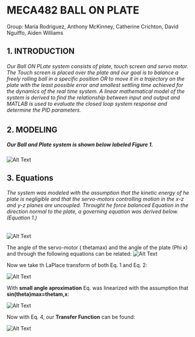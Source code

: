 # MECA482 BALL ON PLATE
Group: Maria Rodriguez, Anthony McKinney, Catherine Crichton, David Nguiffo, Aiden Williams


## 1. INTRODUCTION
###### Our Ball ON PLate system consists of plate, touch screen and servo motor. The Touch screen is placed over the plate and our goal is to balance a freely rolling ball in a specific position OR to move it in a trajectory on the plate with the least possible error and smallest settling time achieved for the dynamics of the real time system.  A linear mathematical model of the system is derived to find the relationship between input and output and MATLAB is used to evaluate the closed loop system response and determine the PID parameters. 
## 2. MODELING
##### Our Ball and Plate system is shown below labeled Figure 1.
![Alt Text](https://user-images.githubusercontent.com/75716205/102707421-9daad400-424f-11eb-8677-3b076ca3c2f3.png)
##  3. Equations
###### The system was modeled with the assumption that the kinetic energy of he plate is negligible and that the servo-motors controlling motion in the x-z and y-z planes are uncoupled. Throught he force balanced Equation in the direction normal to the plate, a governing equation was derived below. (Equation 1.)
![Alt Text](https://user-images.githubusercontent.com/75716205/102708141-9090e380-4255-11eb-8bba-21f7c3c5faf1.png)

The angle of the servo-motor ( thetamax) and the angle of the plate (Phi x) and through the following equations can be related: 
![Alt Text](https://user-images.githubusercontent.com/75716205/102708206-1ca30b00-4256-11eb-8ff4-88eaf7a5370f.png)


Now we take th LaPlace transform of both Eq. 1 and Eq. 2:

![Alt Text](https://user-images.githubusercontent.com/75716205/102708241-65f35a80-4256-11eb-8e8b-797b9aeff15e.png)






With **small angle aproximation** Eq.  was linearized with the assumption that **sin(theta)max=thetam,x**:


![Alt Text](https://user-images.githubusercontent.com/75716205/102708241-65f35a80-4256-11eb-8e8b-797b9aeff15e.png)



Now with Eq. 4, our **Transfer Function** can be found: 



![Alt Text](https://user-images.githubusercontent.com/75716205/102708250-77d4fd80-4256-11eb-8e24-d4c33654f7e8.png)









 
